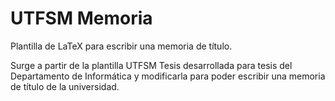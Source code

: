 # UTFSM Memoria
Plantilla de LaTeX para escribir una memoria de título.

Surge a partir de la plantilla UTFSM Tesis desarrollada para tesis del Departamento de Informática y modificarla para poder escribir una memoria de título de la universidad.
